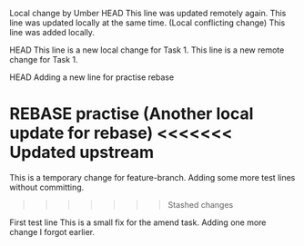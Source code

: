 Local change by Umber
HEAD
This line was updated remotely again.
This line was updated locally at the same time.
(Local conflicting change)
This line was added locally.

HEAD
This line is a new local change for Task 1.
This line is a new remote change for Task 1.

HEAD
Adding a new line for practise rebase

REBASE practise
(Another local update for rebase)
<<<<<<< Updated upstream
=======

This is a temporary change for feature-branch.
Adding some more test lines without committing.
>>>>>>> Stashed changes

First test line
This is a small fix for the amend task.
Adding one more change I forgot earlier.